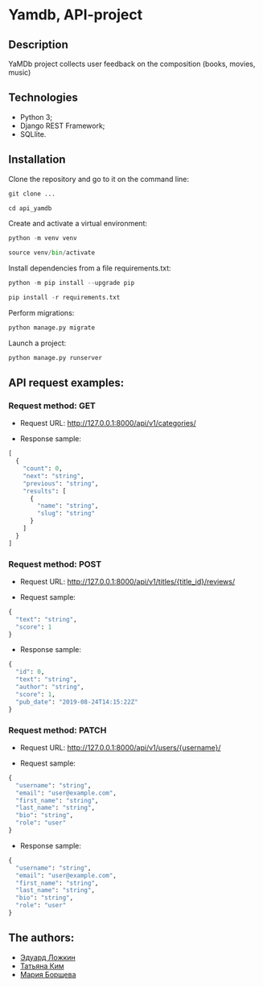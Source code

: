 # Yamdb, API-project

## Description

YaMDb project collects user feedback on the composition (books, movies, music)

## Technologies

- Python 3;
- Django REST Framework;
- SQLlite.

## Installation

Clone the repository and go to it on the command line:

```python
git clone ...
```

```python
cd api_yamdb
```

Create and activate a virtual environment:

```python
python -m venv venv
```

```python
source venv/bin/activate
```

Install dependencies from a file requirements.txt:

```python
python -m pip install --upgrade pip
```

```python
pip install -r requirements.txt
```

Perform migrations:

```python
python manage.py migrate
```

Launch a project:

```python
python manage.py runserver
```

## API request examples:

### Request method: GET

- Request URL: http://127.0.0.1:8000/api/v1/categories/

- Response sample:

```python
[
  {
    "count": 0,
    "next": "string",
    "previous": "string",
    "results": [
      {
        "name": "string",
        "slug": "string"
      }
    ]
  }
]
```

### Request method: POST

- Request URL: http://127.0.0.1:8000/api/v1/titles/{title_id}/reviews/

- Request sample:

```python
{
  "text": "string",
  "score": 1
}
```

- Response sample:

```python
{
  "id": 0,
  "text": "string",
  "author": "string",
  "score": 1,
  "pub_date": "2019-08-24T14:15:22Z"
}
```

### Request method: PATCH

- Request URL: http://127.0.0.1:8000/api/v1/users/{username}/

- Request sample:

```python
{
  "username": "string",
  "email": "user@example.com",
  "first_name": "string",
  "last_name": "string",
  "bio": "string",
  "role": "user"
}
```

- Response sample:

```python
{
  "username": "string",
  "email": "user@example.com",
  "first_name": "string",
  "last_name": "string",
  "bio": "string",
  "role": "user"
}
```

## The authors:

- [Эдуард Ложкин](https://github.com/lozhkinea)
- [Татьяна Ким](https://github.com/TatianaVKim)
- [Мария Борщева](https://github.com/Mashabor)
